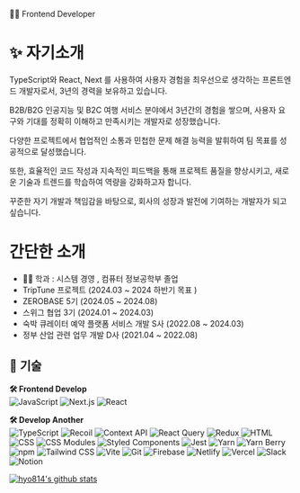 👩‍💻 Frontend Developer


# ✨ 자기소개
TypeScript와 React, Next 를 사용하여 사용자 경험을 최우선으로 생각하는 프론트엔드 개발자로서, 3년의 경력을 보유하고 있습니다.

B2B/B2G 인공지능 및 B2C 여행 서비스 분야에서 3년간의 경험을 쌓으며, 사용자 요구와 기대를 정확히 이해하고 만족시키는 개발자로 성장했습니다.  

다양한 프로젝트에서 협업적인 소통과 민첩한 문제 해결 능력을 발휘하여 팀 목표를 성공적으로 달성했습니다.  

또한, 효율적인 코드 작성과 지속적인 피드백을 통해 프로젝트 품질을 향상시키고, 새로운 기술과 트렌드를 학습하여 역량을 강화하고자 합니다.

꾸준한 자기 개발과 책임감을 바탕으로, 회사의 성장과 발전에 기여하는 개발자가 되고 싶습니다.



# 간단한 소개
- 👩‍🎓 학과 : 시스템 경영 , 컴퓨터 정보공학부 졸업
- TripTune 프로젝트 (2024.03 ~ 2024 하반기 목표 )
- ZEROBASE 5기 (2024.05 ~ 2024.08)
- 스위그 협업 3기 (2024.01 ~ 2024.03)
- 숙박 큐레이터 예약 플랫폼 서비스 개발 S사 (2022.08 ~ 2024.03)
- 정부 산업 관련 업무 개발 D사 (2021.04 ~ 2022.08)


## 📌 기술
**🛠 Frontend Develop** <br>
<img src="https://img.shields.io/badge/JavaScript-F7DF1E?style=flat-square&logo=javascript&logoColor=black" alt="JavaScript"/>
<img src="https://img.shields.io/badge/Next.js-000000?style=flat-square&logo=next.js&logoColor=white" alt="Next.js"/>
<img src="https://img.shields.io/badge/React-61DAFB?style=flat-square&logo=react&logoColor=black" alt="React"/>


**🛠 Develop Another** <br>
<img src="https://img.shields.io/badge/TypeScript-3178C6?style=flat-square&logo=typescript&logoColor=white" alt="TypeScript"/>
<img src="https://img.shields.io/badge/Recoil-3578E5?style=flat-square&logo=recoil&logoColor=white" alt="Recoil"/>
<img src="https://img.shields.io/badge/Context_API-61DAFB?style=flat-square&logo=react&logoColor=black" alt="Context API"/>
<img src="https://img.shields.io/badge/React_Query-FF4154?style=flat-square&logo=react-query&logoColor=white" alt="React Query"/>
<img src="https://img.shields.io/badge/Redux-764ABC?style=flat-square&logo=redux&logoColor=white" alt="Redux"/>
<img src="https://img.shields.io/badge/HTML-E34F26?style=flat-square&logo=html5&logoColor=white" alt="HTML"/>
<img src="https://img.shields.io/badge/CSS-1572B6?style=flat-square&logo=css3&logoColor=white" alt="CSS"/>
<img src="https://img.shields.io/badge/CSS_Modules-000000?style=flat-square&logo=css-modules&logoColor=white" alt="CSS Modules"/>
<img src="https://img.shields.io/badge/Styled_Components-DB7093?style=flat-square&logo=styled-components&logoColor=white" alt="Styled Components"/>
<img src="https://img.shields.io/badge/Jest-C21325?style=flat-square&logo=jest&logoColor=white" alt="Jest"/>
<img src="https://img.shields.io/badge/Yarn-2C8EBB?style=flat-square&logo=yarn&logoColor=white" alt="Yarn"/>
<img src="https://img.shields.io/badge/Yarn_Berry-2C8EBB?style=flat-square&logo=yarn&logoColor=white" alt="Yarn Berry"/>
<img src="https://img.shields.io/badge/npm-CB3837?style=flat-square&logo=npm&logoColor=white" alt="npm"/>
<img src="https://img.shields.io/badge/Tailwind_CSS-38B2AC?style=flat-square&logo=tailwind-css&logoColor=white" alt="Tailwind CSS"/>
<img src="https://img.shields.io/badge/Vite-646CFF?style=flat-square&logo=vite&logoColor=white" alt="Vite"/>
<img src="https://img.shields.io/badge/Git-F05032?style=flat-square&logo=git&logoColor=white" alt="Git"/>
<img src="https://img.shields.io/badge/Firebase-FFCA28?style=flat-square&logo=firebase&logoColor=black" alt="Firebase"/>
<img src="https://img.shields.io/badge/Netlify-00C7B7?style=flat-square&logo=netlify&logoColor=white" alt="Netlify"/>
<img src="https://img.shields.io/badge/Vercel-000000?style=flat-square&logo=vercel&logoColor=white" alt="Vercel"/>
<img src="https://img.shields.io/badge/Slack-4A154B?style=flat-square&logo=slack&logoColor=white" alt="Slack"/>
<img src="https://img.shields.io/badge/Notion-000000?style=flat-square&logo=notion&logoColor=white" alt="Notion"/>


  
[![hyo814's github stats](https://github-readme-stats.vercel.app/api?username=hyo814)](https://github.com/anuraghazra/github-readme-stats)


